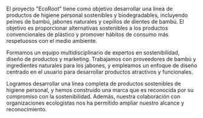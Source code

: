 El proyecto "EcoRoot" tiene como objetivo desarrollar una línea de productos de higiene personal sostenibles y biodegradables, incluyendo peines de bambú, jabones naturales y cepillos de dientes de bambú. El objetivo es proporcionar alternativas sostenibles a los productos convencionales de plástico y promover hábitos de consumo más respetuosos con el medio ambiente.

Formamos un equipo multidisciplinario de expertos en sostenibilidad, diseño de productos y marketing. Trabajamos con proveedores de bambú y ingredientes naturales para los jabones, y empleamos un enfoque de diseño centrado en el usuario para desarrollar productos atractivos y funcionales.

Logramos desarrollar una línea completa de productos sostenibles de higiene personal, y hemos construido una marca que es reconocida por su compromiso con la sostenibilidad. Además, nuestra colaboración con organizaciones ecologistas nos ha permitido ampliar nuestro alcance y reconocimiento.